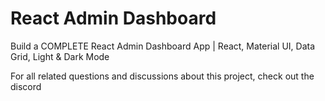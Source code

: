 # React Admin Dashboard

Build a COMPLETE React Admin Dashboard App | React, Material UI, Data Grid, Light & Dark Mode

For all related questions and discussions about this project, check out the discord
